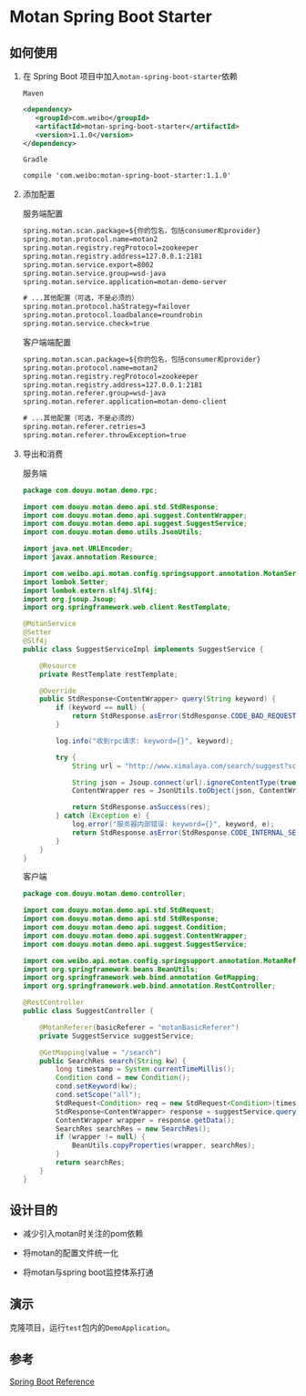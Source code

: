 # Motan Spring Boot Starter

## 如何使用
1. 在 Spring Boot 项目中加入```motan-spring-boot-starter```依赖

    ```Maven```
    ```xml
    <dependency>
       <groupId>com.weibo</groupId>
       <artifactId>motan-spring-boot-starter</artifactId>
       <version>1.1.0</version>
    </dependency>
    ```
    ```Gradle```
    ```xml
    compile 'com.weibo:motan-spring-boot-starter:1.1.0'
    ```
2. 添加配置

    服务端配置
    
    ```xml
    spring.motan.scan.package=${你的包名，包括consumer和provider}
    spring.motan.protocol.name=motan2
    spring.motan.registry.regProtocol=zookeeper
    spring.motan.registry.address=127.0.0.1:2181
    spring.motan.service.export=8002
    spring.motan.service.group=wsd-java
    spring.motan.service.application=motan-demo-server

    # ...其他配置（可选，不是必须的）
    spring.motan.protocol.haStrategy=failover
    spring.motan.protocol.loadbalance=roundrobin
    spring.motan.service.check=true
    ```
    
    客户端端配置
    ```xml
    spring.motan.scan.package=${你的包名，包括consumer和provider}
    spring.motan.protocol.name=motan2
    spring.motan.registry.regProtocol=zookeeper
    spring.motan.registry.address=127.0.0.1:2181
    spring.motan.referer.group=wsd-java
    spring.motan.referer.application=motan-demo-client

    # ...其他配置（可选，不是必须的）
    spring.motan.referer.retries=3
    spring.motan.referer.throwException=true
 
 3. 导出和消费
 
    服务端
    ```java
    package com.douyu.motan.demo.rpc;

    import com.douyu.motan.demo.api.std.StdResponse;
    import com.douyu.motan.demo.api.suggest.ContentWrapper;
    import com.douyu.motan.demo.api.suggest.SuggestService;
    import com.douyu.motan.demo.utils.JsonUtils;

    import java.net.URLEncoder;
    import javax.annotation.Resource;

    import com.weibo.api.motan.config.springsupport.annotation.MotanService;
    import lombok.Setter;
    import lombok.extern.slf4j.Slf4j;
    import org.jsoup.Jsoup;
    import org.springframework.web.client.RestTemplate;

    @MotanService
    @Setter
    @Slf4j
    public class SuggestServiceImpl implements SuggestService {

        @Resource
        private RestTemplate restTemplate;

        @Override
        public StdResponse<ContentWrapper> query(String keyword) {
            if (keyword == null) {
                return StdResponse.asError(StdResponse.CODE_BAD_REQUEST, "参数不合法", "参数不合法: " + keyword);
            }

            log.info("收到rpc请求: keyword={}", keyword);

            try {
                String url = "http://www.ximalaya.com/search/suggest?scope=all&kw=" + URLEncoder.encode(keyword, "UTF-8");

                String json = Jsoup.connect(url).ignoreContentType(true).execute().body();
                ContentWrapper res = JsonUtils.toObject(json, ContentWrapper.class);

                return StdResponse.asSuccess(res);
            } catch (Exception e) {
                log.error("服务器内部错误: keyword={}", keyword, e);
                return StdResponse.asError(StdResponse.CODE_INTERNAL_SERVER_ERROR, "服务器内部错误", "服务器内部错误: " + e.getMessage());
            }
        }
    }
    ```
 
    客户端
    ```java
    package com.douyu.motan.demo.controller;

    import com.douyu.motan.demo.api.std.StdRequest;
    import com.douyu.motan.demo.api.std.StdResponse;
    import com.douyu.motan.demo.api.suggest.Condition;
    import com.douyu.motan.demo.api.suggest.ContentWrapper;
    import com.douyu.motan.demo.api.suggest.SuggestService;

    import com.weibo.api.motan.config.springsupport.annotation.MotanReferer;
    import org.springframework.beans.BeanUtils;
    import org.springframework.web.bind.annotation.GetMapping;
    import org.springframework.web.bind.annotation.RestController;

    @RestController
    public class SuggestController {

        @MotanReferer(basicReferer = "motanBasicReferer")
        private SuggestService suggestService;

        @GetMapping(value = "/search")
        public SearchRes search(String kw) {
            long timestamp = System.currentTimeMillis();
            Condition cond = new Condition();
            cond.setKeyword(kw);
            cond.setScope("all");
            StdRequest<Condition> req = new StdRequest<Condition>(timestamp, "", cond);
            StdResponse<ContentWrapper> response = suggestService.query(kw);
            ContentWrapper wrapper = response.getData();
            SearchRes searchRes = new SearchRes();
            if (wrapper != null) {
                BeanUtils.copyProperties(wrapper, searchRes);
            }
            return searchRes;
        }
    }
    ```

## 设计目的

* 减少引入motan时关注的pom依赖

* 将motan的配置文件统一化

* 将motan与spring boot监控体系打通

## 演示
克隆项目，运行```test```包内的```DemoApplication```。

## 参考

[Spring Boot Reference](http://docs.spring.io/spring-boot/docs/current/reference/htmlsingle/)
